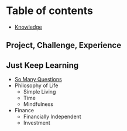 # Table of contents

* [Knowledge](README.md)

## Project, Challenge, Experience

## Just Keep Learning

* [So Many Questions](so-many-questions.md)
* Philosophy of Life
  * Simple Living
  * Time
  * Mindfulness
* Finance
  * Financially Independent
  * Investment

